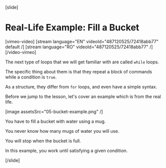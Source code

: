 [slide]

# Real-Life Example: Fill a Bucket

[vimeo-video]
[stream language="EN" videoId="487120525/72418abb77" default /]
[stream language="RO" videoId="487120525/72418abb77"  /]
[/video-vimeo]

The next type of loops that we will get familiar with are called `while` loops. 

The specific thing about them is that they repeat a block of commands while a condition is `true`. 

As a structure, they differ from `for` loops, and even have a simple syntax.

Before we jump to the lesson, let's cover an example which is from the real life.

[image assetsSrc="05-bucket-example.png" /]

You have to fill a bucket with water using a mug.

You never know how many mugs of water you will use.

You will stop when the bucket is full.

In this example, you work until satisfying a given condition.

[/slide]


